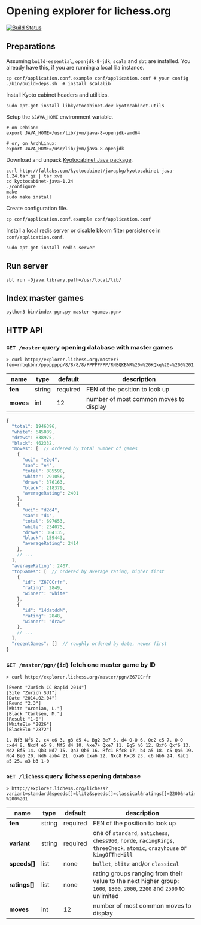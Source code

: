 Opening explorer for lichess.org
================================

[![Build Status](https://travis-ci.org/niklasf/lila-openingexplorer.svg?branch=master)](https://travis-ci.org/niklasf/lila-openingexplorer)

Preparations
------------

Assuming `build-essential`, `openjdk-8-jdk`, `scala` and `sbt` are installed.
You already have this, if you are running a local lila instance.

    cp conf/application.conf.example conf/application.conf # your config
    ./bin/build-deps.sh  # install scalalib

Install Kyoto cabinet headers and utilities.

    sudo apt-get install libkyotocabinet-dev kyotocabinet-utils

Setup the `$JAVA_HOME` environment variable.

    # on Debian:
    export JAVA_HOME=/usr/lib/jvm/java-8-openjdk-amd64

    # or, on ArchLinux:
    export JAVA_HOME=/usr/lib/jvm/java-8-openjdk

Download and unpack [Kyotocabinet Java package](http://fallabs.com/kyotocabinet/javapkg/).

    curl http://fallabs.com/kyotocabinet/javapkg/kyotocabinet-java-1.24.tar.gz | tar xvz
    cd kyotocabinet-java-1.24
    ./configure
    make
    sudo make install

Create configuration file.

    cp conf/application.conf.example conf/application.conf

Install a local redis server or disable bloom filter persistence in
`conf/application.conf`.

    sudo apt-get install redis-server

Run server
----------

    sbt run -Djava.library.path=/usr/local/lib/

Index master games
------------------

    python3 bin/index-pgn.py master <games.pgn>

HTTP API
--------

### `GET /master` query opening database with master games

```
> curl http://explorer.lichess.org/master?fen=rnbqkbnr/pppppppp/8/8/8/8/PPPPPPPP/RNBQKBNR%20w%20KQkq%20-%200%201
```

name | type | default | description
--- | --- | --- | ---
**fen** | string | required | FEN of the position to look up
**moves** | int | 12 | number of most common moves to display

```javascript
{
  "total": 1946396,
  "white": 645089,
  "draws": 838975,
  "black": 462332,
  "moves": [  // ordered by total number of games
    {
      "uci": "e2e4",
      "san": "e4",
      "total": 885598,
      "white": 291056,
      "draws": 376163,
      "black": 218379,
      "averageRating": 2401
    },
    {
      "uci": "d2d4",
      "san": "d4",
      "total": 697653,
      "white": 234075,
      "draws": 304135,
      "black": 159443,
      "averageRating": 2414
    },
    // ...
  ],
  "averageRating": 2407,
  "topGames": [  // ordered by average rating, higher first
    {
      "id": "Z67CCrfr",
      "rating": 2849,
      "winner": "white"
    },
    {
      "id": "14datddM",
      "rating": 2848,
      "winner": "draw"
    },
    // ...
  ],
  "recentGames": []  // roughly ordered by date, newer first
}
```

### `GET /master/pgn/{id}` fetch one master game by ID

```
> curl http://explorer.lichess.org/master/pgn/Z67CCrfr
```

```
[Event "Zurich CC Rapid 2014"]
[Site "Zurich SUI"]
[Date "2014.02.04"]
[Round "2.3"]
[White "Aronian, L."]
[Black "Carlsen, M."]
[Result "1-0"]
[WhiteElo "2826"]
[BlackElo "2872"]

1. Nf3 Nf6 2. c4 e6 3. g3 d5 4. Bg2 Be7 5. d4 O-O 6. Qc2 c5 7. O-O cxd4 8. Nxd4 e5 9. Nf5 d4 10. Nxe7+ Qxe7 11. Bg5 h6 12. Bxf6 Qxf6 13. Nd2 Bf5 14. Qb3 Nd7 15. Qa3 Qb6 16. Rfc1 Rfc8 17. b4 a5 18. c5 Qa6 19. Nc4 Be6 20. Nd6 axb4 21. Qxa6 bxa6 22. Nxc8 Rxc8 23. c6 Nb6 24. Rab1 a5 25. a3 b3 1-0
```

### `GET /lichess` query lichess opening database

```
> http://explorer.lichess.org/lichess?variant=standard&speeds[]=blitz&speeds[]=classical&ratings[]=2200&ratings[]=2500&fen=rnbqkbnr/pppppppp/8/8/8/8/PPPPPPPP/RNBQKBNR%20w%20KQkq%20-%200%201
```

name | type | default | description
--- | --- | --- | ---
**fen** | string | required | FEN of the position to look up
**variant** | string | required | one of `standard`, `antichess`, `chess960`, `horde`, `racingKings`, `threeCheck`, `atomic`, `crazyhouse` or `kingOfTheHill`
**speeds[]** | list | none | `bullet`, `blitz` and/or `classical`
**ratings[]** | list | none | rating groups ranging from their value to the next higher group: `1600`, `1800`, `2000`, `2200` and `2500` to unlimited
**moves** | int | 12 | number of most common moves to display
